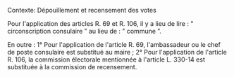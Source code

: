 Contexte: Dépouillement et recensement des votes

Pour l'application des articles R. 69 et R. 106, il y a lieu de lire : " circonscription consulaire ” au lieu de : " commune ”.

En outre : 1° Pour l'application de l'article R. 69, l'ambassadeur ou le chef de poste consulaire est substitué au maire ; 2° Pour l'application de l'article R. 106, la commission électorale mentionnée à l'article L. 330-14 est substituée à la commission de recensement.